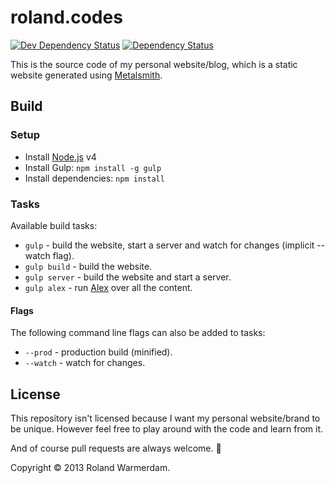 roland.codes
=====================

[![Dev Dependency Status](https://david-dm.org/Rowno/roland.codes/dev-status.svg)](https://david-dm.org/Rowno/roland.codes#info=devDependencies)
[![Dependency Status](https://david-dm.org/Rowno/roland.codes/status.svg)](https://david-dm.org/Rowno/roland.codes#info=dependencies)

This is the source code of my personal website/blog, which is a static website generated using [Metalsmith][].


Build
-----

### Setup ###

 * Install [Node.js][] v4
 * Install Gulp: `npm install -g gulp`
 * Install dependencies: `npm install`

### Tasks ###

Available build tasks:

 * `gulp` - build the website, start a server and watch for changes (implicit --watch flag).
 * `gulp build` - build the website.
 * `gulp server` - build the website and start a server.
 * `gulp alex` - run [Alex][] over all the content.

#### Flags ####

The following command line flags can also be added to tasks:

 * `--prod` - production build (minified).
 * `--watch` - watch for changes.


License
-------

This repository isn't licensed because I want my personal website/brand to be unique. However feel free to play around with the code and learn from it.

And of course pull requests are always welcome. :sparkling_heart:

Copyright © 2013 Roland Warmerdam.


[Metalsmith]: http://www.metalsmith.io/
[Node.js]: http://nodejs.org/
[Alex]: http://alexjs.com/
